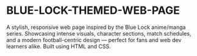 # BLUE-LOCK-THEMED-WEB-PAGE
A stylish, responsive web page inspired by the Blue Lock anime/manga series. Showcasing intense visuals, character sections, match schedules, and a modern football-centric design — perfect for fans and web dev learners alike. Built using HTML and CSS.
